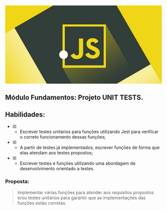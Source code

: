 ![](/1_4skjRZfCyYbNqOndPYOtvw.jpeg)
## Módulo Fundamentos: Projeto UNIT TESTS.

## Habilidades:
- [x] - Escrever testes unitários para funções utilizando Jest para verificar o correto funcionamento dessas funções;

- [x] - A partir de testes já implementados, escrever funções de forma que elas atendam aos testes propostos;
  
- [x] - Escrever testes e funções utilizando uma abordagem de desenvolvimento orientado a testes.

### Proposta:
> Implementar várias funções para atender aos requisitos propostos e/ou testes unitários para garantir que as implementações das funções estão corretas.

